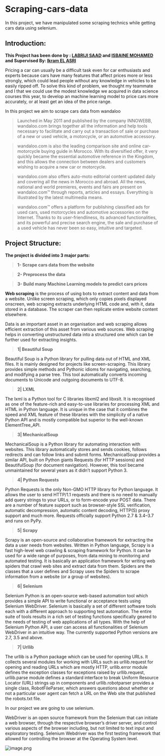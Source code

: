 # Scraping-cars-data
In this project, we have manipulated some scraping technics while getting cars data using selenium. 

## Introduction:

**This Project has been done by : [LABRIJI SAAD](https://www.kaggle.com/saadlabriji) and [ISBAINE MOHAMED](https://www.kaggle.com/mohamedisbaine) and Supervised By: [Ikram EL ASRI](https://www.kaggle.com/ikramelasri)**

Pricing a car can usually be a difficult task
even for car enthusiasts and experts because 
cars have many features that affect prices 
more or less strongly, which could lead people 
without any knowledge in vehicles to be easily 
ripped off. To solve this kind of problem, we 
thought my teammate and I that we could use 
the modest knowledge we acquired in data 
science courses this year, to develop an 
machine learning model to price cars more 
accurately, or at least get an idea of the price 
range.

In this project we aim to scrape cars data from wandaloo

> Launched in May 2011 and published by the company INNOWEBB, wandaloo.com brings together all the information and help tools necessary to facilitate and carry out a transaction of sale or purchase of a new or used vehicle, a motorcycle, or an automotive accessory.

> wandaloo.com is also the leading comparison site and online car-motorcycle buying guide in Morocco. With its diversified offer, it very quickly became the essential automotive reference in the Kingdom, and this allows the connection between dealers and customers wishing to acquire a new car or motorcycle.

> wandaloo.com also offers auto-moto editorial content updated daily and covering all the news in Morocco and abroad. All the news, national and world premieres, events and fairs are present on wandaloo.com™ through reports, articles and essays. Everything is illustrated by the latest multimedia means.

> wandaloo.com™ offers a platform for publishing classified ads for used cars, used motorcycles and automotive accessories on the Internet. Thanks to its user-friendliness, its advanced functionalities, and its powerful and precise search engine, the sale and purchase of a used vehicle has never been so easy, intuitive and targeted.


## **Project Structure:**

**The project is divided into 3 major parts:**

> **1- Scrape cars data from the website**

> **2- Preprocess the data**

> **3- Build many Machine Learning models to predict cars prices**


**Web scraping** is the process of using bots to extract content and data from a website. Unlike screen scraping, which only copies pixels displayed onscreen, web scraping extracts underlying HTML code and, with it, data stored in a database. The scraper can then replicate entire website content elsewhere.

Data is an important asset in an organisation and web scraping allows efficient extraction of this asset from various web sources. Web scraping helps in converting unstructured data into a structured one which can be further used for extracting insights.

> **1| Beautiful Soup**

Beautiful Soup is a Python library for pulling data out of HTML and XML files. It is mainly designed for projects like screen-scraping. This library provides simple methods and Pythonic idioms for navigating, searching, and modifying a parse tree. This tool automatically converts incoming documents to Unicode and outgoing documents to UTF-8. 


> **2| LXML**

The lxml is a Python tool for C libraries libxml2 and libxslt. It is recognised as one of the feature-rich and easy-to-use libraries for processing XML and HTML in Python language. It is unique in the case that it combines the speed and XML feature of these libraries with the simplicity of a native Python API and is mostly compatible but superior to the well-known ElementTree_API. 

> **3| MechanicalSoup**

MechanicalSoup is a Python library for automating interaction with websites. This library automatically stores and sends cookies, follows redirects and can follow links and submit forms. MechanicalSoup provides a similar API, built on Python giants Requests (for HTTP sessions) and BeautifulSoup (for document navigation). However, this tool became unmaintained for several years as it didn’t support Python 3. 

> **4| Python Requests**

Python Requests is the only Non-GMO HTTP library for Python language. It allows the user to send HTTP/1.1 requests and there is no need to manually add query strings to your URLs, or to form-encode your POST data. There are a number of feature support such as browser-style SSL verification, automatic decompression, automatic content decoding, HTTP(S) proxy support and much more. Requests officially support Python 2.7 & 3.4–3.7 and runs on PyPy.

> **5| Scrapy**

Scrapy is an open-source and collaborative framework for extracting the data a user needs from websites. Written in Python language, Scrapy is a fast high-level web crawling & scraping framework for Python. It can be used for a wide range of purposes, from data mining to monitoring and automated testing. It is basically an application framework for writing web spiders that crawl web sites and extract data from them. Spiders are the classes that a user defines and Scrapy uses the Spiders to scrape information from a website (or a group of websites).

> **6| Selenium**

Selenium Python is an open-source web-based automation tool which provides a simple API to write functional or acceptance tests using Selenium WebDriver. Selenium is basically a set of different software tools each with a different approach to supporting test automation. The entire suite of tools results in a rich set of testing functions specifically geared to the needs of testing of web applications of all types. With the help of Selenium Python API, a user can access all functionalities of Selenium WebDriver in an intuitive way. The currently supported Python versions are 2.7, 3.5 and above. 

> **7| Urllib**

The urllib is a Python package which can be used for opening URLs. It collects several modules for working with URLs such as urllib.request for opening and reading URLs which are mostly HTTP, urllib.error module defines the exception classes for exceptions raised by urllib.request, urllib.parse module defines a standard interface to break Uniform Resource Locator (URL) strings up in components and urllib.robotparser provides a single class, RobotFileParser, which answers questions about whether or not a particular user agent can fetch a URL on the Web site that published the robots.txt file.

In our project we are going to use selenium.

WebDriver is an open source framework from the Selenium that can initiate a web browser, through the respective browser’s driver server, and control various aspects of the browser including, but not limited to text input and exploratory testing. Selenium Webdriver was the first testing framework that allowed for controlling the browser at the Operating System level.

![image.png](attachment:3c378387-71e7-466a-b832-b57a693fe5ad.png)
